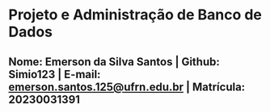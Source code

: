 # Projeto e Administração de Banco de Dados

## Nome: Emerson da Silva Santos | Github: Simio123 | E-mail: emerson.santos.125@ufrn.edu.br | Matrícula: 20230031391 
